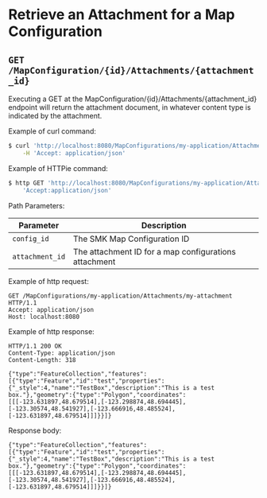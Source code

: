 # Retrieve an Attachment for a Map Configuration
## `GET /MapConfiguration/{id}/Attachments/{attachment_id}`

Executing a GET at the MapConfiguration/{id}/Attachments/{attachment_id} endpoint will return the attachment document, in whatever content type is indicated by the attachment.
 

Example of curl
command:

``` bash
$ curl 'http://localhost:8080/MapConfigurations/my-application/Attachments/my-attachment' -i \
    -H 'Accept: application/json'
```

Example of HTTPie
command:

``` bash
$ http GET 'http://localhost:8080/MapConfigurations/my-application/Attachments/my-attachment' \
    'Accept:application/json'
```

Path
Parameters:

| Parameter       | Description                                           |
| --------------- | ----------------------------------------------------- |
| `config_id`     | The SMK Map Configuration ID                          |
| `attachment_id` | The attachment ID for a map configurations attachment |

Example of http request:

``` http
GET /MapConfigurations/my-application/Attachments/my-attachment HTTP/1.1
Accept: application/json
Host: localhost:8080
```

Example of http response:

``` http
HTTP/1.1 200 OK
Content-Type: application/json
Content-Length: 318

{"type":"FeatureCollection","features":[{"type":"Feature","id":"test","properties":{"_style":4,"name":"TestBox","description":"This is a test box."},"geometry":{"type":"Polygon","coordinates":[[[-123.631897,48.679514],[-123.298874,48.694445],[-123.30574,48.541927],[-123.666916,48.485524],[-123.631897,48.679514]]]}}]}
```

Response
body:

``` options=
{"type":"FeatureCollection","features":[{"type":"Feature","id":"test","properties":{"_style":4,"name":"TestBox","description":"This is a test box."},"geometry":{"type":"Polygon","coordinates":[[[-123.631897,48.679514],[-123.298874,48.694445],[-123.30574,48.541927],[-123.666916,48.485524],[-123.631897,48.679514]]]}}]}
```
